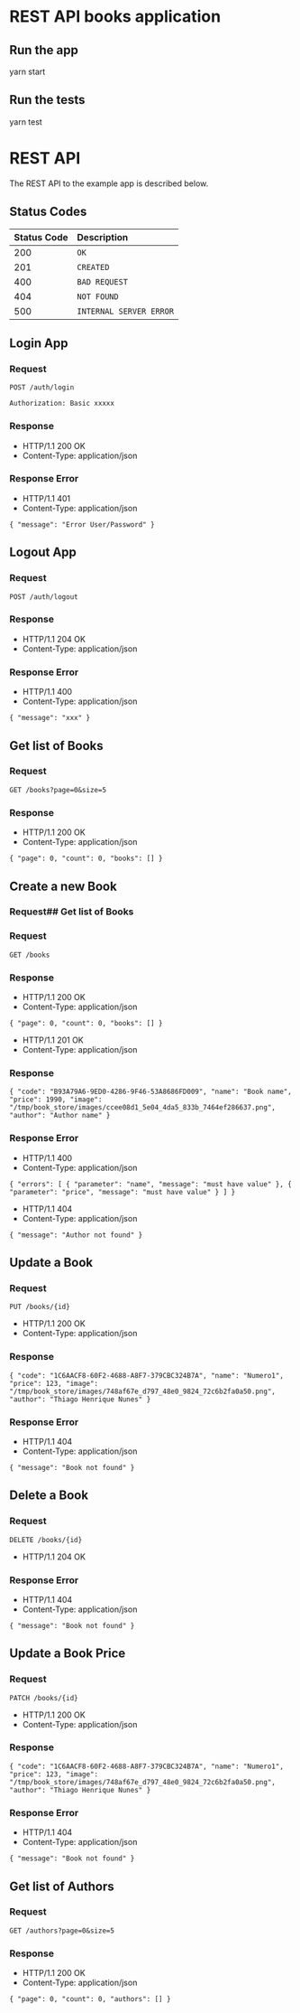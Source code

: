 # REST API books application

## Run the app

yarn start

## Run the tests

yarn test

# REST API

The REST API to the example app is described below.

## Status Codes

| Status Code | Description             |
| :---------- | :---------------------- |
| 200         | `OK`                    |
| 201         | `CREATED`               |
| 400         | `BAD REQUEST`           |
| 404         | `NOT FOUND`             |
| 500         | `INTERNAL SERVER ERROR` |

## Login App

### Request

`POST /auth/login`

`Authorization: Basic xxxxx`

### Response

- HTTP/1.1 200 OK
- Content-Type: application/json

### Response Error

- HTTP/1.1 401
- Content-Type: application/json

`{ "message": "Error User/Password" }`

## Logout App

### Request

`POST /auth/logout`

### Response

- HTTP/1.1 204 OK
- Content-Type: application/json

### Response Error

- HTTP/1.1 400
- Content-Type: application/json

`{ "message": "xxx" }`

## Get list of Books

### Request

`GET /books?page=0&size=5`

### Response

- HTTP/1.1 200 OK
- Content-Type: application/json

`{ "page": 0, "count": 0, "books": [] }`

## Create a new Book

### Request## Get list of Books

### Request

`GET /books`

### Response

- HTTP/1.1 200 OK
- Content-Type: application/json

`{ "page": 0, "count": 0, "books": [] }`

- HTTP/1.1 201 OK
- Content-Type: application/json

### Response

`{ "code": "B93A79A6-9ED0-4286-9F46-53A8686FD009", "name": "Book name", "price": 1990, "image": "/tmp/book_store/images/ccee08d1_5e04_4da5_833b_7464ef286637.png", "author": "Author name" }`

### Response Error

- HTTP/1.1 400
- Content-Type: application/json

`{ "errors": [ { "parameter": "name", "message": "must have value" }, { "parameter": "price", "message": "must have value" } ] }`

- HTTP/1.1 404
- Content-Type: application/json

`{ "message": "Author not found" }`

## Update a Book

### Request

`PUT /books/{id}`

- HTTP/1.1 200 OK
- Content-Type: application/json

### Response

`{ "code": "1C6AACF8-60F2-4688-A8F7-379CBC324B7A", "name": "Numero1", "price": 123, "image": "/tmp/book_store/images/748af67e_d797_48e0_9824_72c6b2fa0a50.png", "author": "Thiago Henrique Nunes" }`

### Response Error

- HTTP/1.1 404
- Content-Type: application/json

`{ "message": "Book not found" }`

## Delete a Book

### Request

`DELETE /books/{id}`

- HTTP/1.1 204 OK

### Response Error

- HTTP/1.1 404
- Content-Type: application/json

`{ "message": "Book not found" }`

## Update a Book Price

### Request

`PATCH /books/{id}`

- HTTP/1.1 200 OK
- Content-Type: application/json

### Response

`{ "code": "1C6AACF8-60F2-4688-A8F7-379CBC324B7A", "name": "Numero1", "price": 123, "image": "/tmp/book_store/images/748af67e_d797_48e0_9824_72c6b2fa0a50.png", "author": "Thiago Henrique Nunes" }`

### Response Error

- HTTP/1.1 404
- Content-Type: application/json

`{ "message": "Book not found" }`

## Get list of Authors

### Request

`GET /authors?page=0&size=5`

### Response

- HTTP/1.1 200 OK
- Content-Type: application/json

`{ "page": 0, "count": 0, "authors": [] }`
